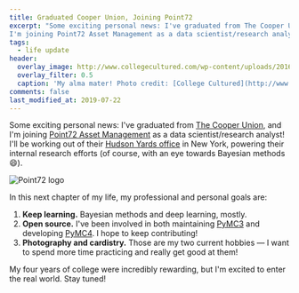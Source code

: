 ```yaml
---
title: Graduated Cooper Union, Joining Point72
excerpt: "Some exciting personal news: I've graduated from The Cooper Union and
I'm joining Point72 Asset Management as a data scientist/research analyst!"
tags:
  - life update
header:
  overlay_image: http://www.collegecultured.com/wp-content/uploads/2016/01/My-Experience-at-The-Cooper-Union.jpg
  overlay_filter: 0.5
  caption: 'My alma mater! Photo credit: [College Cultured](http://www.collegecultured.com/2016/01/10/my-experience-at-the-cooper-union)'
comments: false
last_modified_at: 2019-07-22
---
```


Some exciting personal news: I've graduated from [The Cooper
Union](http://cooper.edu/welcome), and I'm joining [Point72 Asset
Management](https://www.point72.com/) as a data scientist/research analyst! I'll
be working out of their [Hudson Yards
office](https://www.hudsonyardsnewyork.com/work/55-hudson-yards) in New York,
powering their internal research efforts (of course, with an eye towards
Bayesian methods :smile:).

![Point72 logo](https://www.point72.com/wp-content/uploads/2017/03/point72-recropped.png)

In this next chapter of my life, my professional and personal goals are:

1. **Keep learning.** Bayesian methods and deep learning, mostly.
2. **Open source.** I've been involved in both maintaining
   [PyMC3](https://github.com/pymc-devs/pymc3) and developing
   [PyMC4](https://github.com/pymc-devs/pymc4). I hope to keep contributing!
3. **Photography and cardistry.** Those are my two current hobbies — I want to
   spend more time practicing and really get good at them!

My four years of college were incredibly rewarding, but I'm excited to enter the
real world. Stay tuned!
